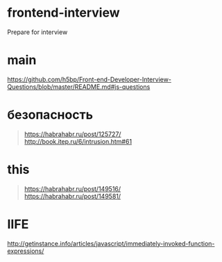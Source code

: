 # frontend-interview
Prepare for interview

# main 
https://github.com/h5bp/Front-end-Developer-Interview-Questions/blob/master/README.md#js-questions


# безопасность
> https://habrahabr.ru/post/125727/
> http://book.itep.ru/6/intrusion.htm#61

# this
> https://habrahabr.ru/post/149516/  
> https://habrahabr.ru/post/149581/

# IIFE
http://getinstance.info/articles/javascript/immediately-invoked-function-expressions/
